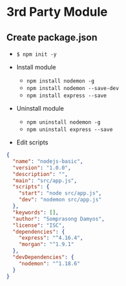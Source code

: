 # 3rd Party Module

## Create package.json

- `$ npm init -y`

- Install module

  - `npm install nodemon -g`
  - `npm install nodemon --save-dev`
  - `npm install express --save`

- Uninstall module

  - `npm uninstall nodemon -g`
  - `npm uninstall express --save`

- Edit scripts

```json
{
  "name": "nodejs-basic",
  "version": "1.0.0",
  "description": "",
  "main": "src/app.js",
  "scripts": {
    "start": "node src/app.js",
    "dev": "nodemon src/app.js"
  },
  "keywords": [],
  "author": "Somprasong Damyos",
  "license": "ISC",
  "dependencies": {
    "express": "^4.16.4",
    "morgan": "^1.9.1"
  },
  "devDependencies": {
    "nodemon": "^1.18.6"
  }
}
```
